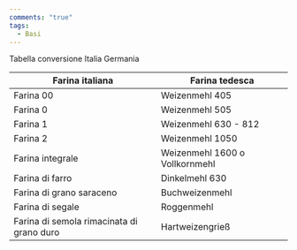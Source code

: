 ```yaml
---
comments: "true"
tags:
  - Basi
---
```


Tabella conversione Italia Germania

| Farina italiana                           | Farina tedesca                 |
| ----------------------------------------- | ------------------------------ |
| Farina 00                                 | Weizenmehl 405                 |
| Farina 0                                  | Weizenmehl 505                 |
| Farina 1                                  | Weizenmehl 630 - 812           |
| Farina 2                                  | Weizenmehl 1050                |
| Farina integrale                          | Weizenmehl 1600 o Vollkornmehl |
| Farina di farro                           | Dinkelmehl 630                 |
| Farina di grano saraceno                  | Buchweizenmehl                 |
| Farina di segale                          | Roggenmehl                     |
| Farina di semola rimacinata di grano duro | Hartweizengrieß                |
